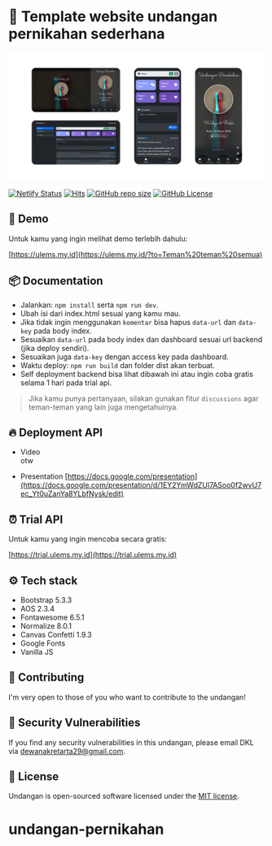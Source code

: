 # 💌 Template website undangan pernikahan sederhana

![Thumbnail](/assets/images/banner.png)

[![Netlify Status](https://api.netlify.com/api/v1/badges/cef32dbf-f26f-4865-84a9-b85a439c9994/deploy-status)](https://app.netlify.com/sites/ulems/deploys)
[![Hits](https://dikit.my.id/0b3y8q)](https://cie.my.id)
[![GitHub repo size](https://img.shields.io/github/repo-size/dewanakl/undangan?color=brightgreen)](https://shields.io)
[![GitHub License](https://img.shields.io/github/license/dewanakl/undangan?color=brightgreen)](https://shields.io)

## 🚀 Demo
Untuk kamu yang ingin melihat demo terlebih dahulu:

[https://ulems.my.id](https://ulems.my.id/?to=Teman%20teman%20semua)

## 📦 Documentation

- Jalankan: `npm install` serta `npm run dev`.
- Ubah isi dari index.html sesuai yang kamu mau.
- Jika tidak ingin menggunakan `komentar` bisa hapus `data-url` dan `data-key` pada body index.
- Sesuaikan `data-url` pada body index dan dashboard sesuai url backend (jika deploy sendiri).
- Sesuaikan juga `data-key` dengan access key pada dashboard.
- Waktu deploy: `npm run build` dan folder dist akan terbuat.
- Self deployment backend bisa lihat dibawah ini atau ingin coba gratis selama 1 hari pada trial api.

> Jika kamu punya pertanyaan, silakan gunakan fitur `discussions` agar teman-teman yang lain juga mengetahuinya.

## 🔥 Deployment API

- Video\
    otw

- Presentation
    [https://docs.google.com/presentation](https://docs.google.com/presentation/d/1EY2YmWdZUI7ASoo0f2wvU7ec_Yt0uZanYa8YLbfNysk/edit)

## ⏰ Trial API
Untuk kamu yang ingin mencoba secara gratis:

[https://trial.ulems.my.id](https://trial.ulems.my.id)

## ⚙️ Tech stack

- Bootstrap 5.3.3
- AOS 2.3.4
- Fontawesome 6.5.1
- Normalize 8.0.1
- Canvas Confetti 1.9.3
- Google Fonts
- Vanilla JS

## 🤝 Contributing

I'm very open to those of you who want to contribute to the undangan!

## 🐞 Security Vulnerabilities

If you find any security vulnerabilities in this undangan, please email DKL via [dewanakretarta29@gmail.com](mailto:dewanakretarta29@gmail.com).

## 📜 License

Undangan is open-sourced software licensed under the [MIT license](https://opensource.org/licenses/MIT).
# undangan-pernikahan
